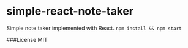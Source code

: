 # simple-react-note-taker
Simple note taker implemented with React. 
`npm install && npm start`

###License
MIT
